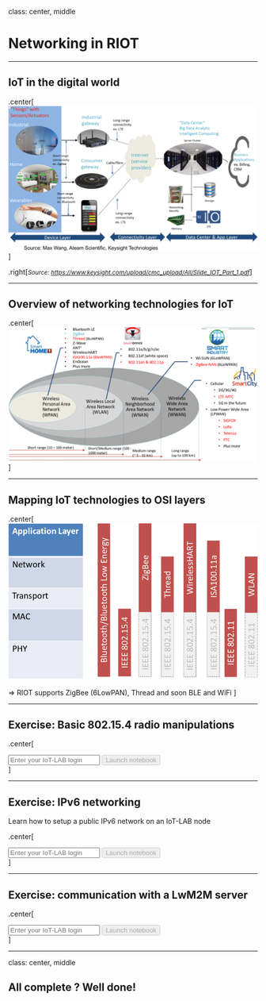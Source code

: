 class: center, middle

# Networking in RIOT

---

## IoT in the digital world


.center[
    <img src="images/iot-global-overview.png" alt="" style="width:800px;"/>
]

.right[<span style="font-style: italic;font-size:12px">Source: https://www.keysight.com/upload/cmc_upload/All/Slide_IOT_Part_1.pdf</span>]

---

## Overview of networking technologies for IoT

.center[
    <img src="images/iot-protocols-overview.png" alt="" style="width:800px;"/>
]

---

## Mapping IoT technologies to OSI layers

.center[
    <img src="images/iot-stacks.png" alt="" style="width:700px;"/>
    <br><br>
    &#x21d2; RIOT supports ZigBee (6LowPAN), Thread and soon BLE and WiFi
]

---

## Exercise: Basic 802.15.4 radio manipulations

.center[
<form class=notebook>
    <input class=login id="login_802154" type="text" oninput="check_login('login_802154', 'launcher_802154')" placeholder="Enter your IoT-LAB login">
    <input class=launcher id="launcher_802154" type="button" value="Launch notebook" onclick="open_notebook('login_802154', 'riot/networking/802.15.4/udp.ipynb')" disabled>
</form>
]

---

## Exercise: IPv6 networking

Learn how to setup a public IPv6 network on an IoT-LAB node

.center[
<form class=notebook>
    <input class=login id="login_ipv6" type="text" oninput="check_login('login_ipv6', 'launcher_ipv6')" placeholder="Enter your IoT-LAB login">
    <input class=launcher id="launcher_ipv6" type="button" value="Launch notebook" onclick="open_notebook('login_ipv6', 'riot/networking/ipv6/ipv6.ipynb')" disabled>
</form>
]

---

## Exercise: communication with a LwM2M server

.center[
<form class=notebook>
    <input class=login id="login_lwm2m" type="text" oninput="check_login('login_lwm2m', 'launcher_lwm2m')" placeholder="Enter your IoT-LAB login">
    <input class=launcher id="launcher_lwm2m" type="button" value="Launch notebook" onclick="open_notebook('login_lwm2m', 'riot/networking/lwm2m/lwm2m.ipynb')" disabled>
</form>
]

---

class: center, middle

## All complete ? Well done!
